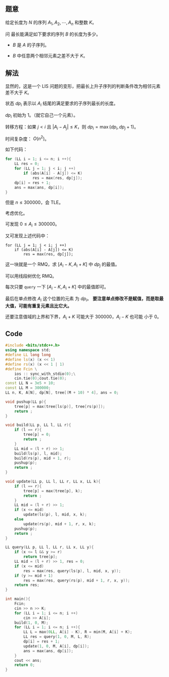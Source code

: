 ## 题意

给定长度为 $N$ 的序列 $A_1, A_2, \cdots,A_n$ 和整数 $K$。

问 最长能满足如下要求的序列 $B$ 的长度为多少。

- $B$ 是 $A$ 的子序列。

- $B$ 中任意两个相邻元素之差不大于 $K$。

## 解法

显然的，这是一个 LIS 问题的变形，把最长上升子序列的判断条件改为相邻元素差不大于 $K$。

状态 $dp_i$ 表示以 $A_i$ 结尾的满足要求的子序列最长的长度。

$dp_i$ 初始为 $1$。（就它自己一个元素）。

转移方程：如果 $j < i$ 且 $\left|A_i - A_j\right| \leq K$，则 $dp_i = \max(dp_i,dp_j + 1)$。

时间复杂度： $O(n^2)$。

如下代码：

```cpp
for (LL i = 1; i <= n; i ++){
	LL res = 0;
	for (LL j = 1; j < i; j ++)
		if (abs(A[i] - A[j]) <= K)
			res = max(res, dp[j]);
	dp[i] = res + 1;
	ans = max(ans, dp[i]);
}
```

但是 $n \leq 300000$，会 TLE。

考虑优化。

可发现 $0 \leq A_i \leq 300000$。

又可发现上述代码中：

```
for (LL j = 1; j < i; j ++)
	if (abs(A[i] - A[j]) <= K)
		res = max(res, dp[j]);
```

这一块就是一个 RMQ，求 $[A_i-K,A_i+K]$ 中 $dp_j$ 的最值。

可以用线段树优化 RMQ。

每次只要 `query` 一下 $[A_i-K,A_i+K]$ 中的最值即可。

最后在单点修改 $A_i$ 这个位置的元素 为 $dp_i$。
**要注意单点修改不是赋值，而是取最大值，可能有重复元素且比它大。**

还要注意值域的上界和下界，$A_i+K$ 可能大于 $300000$，$A_i-K$ 也可能 小于 $0$。

## Code

```cpp
#include <bits/stdc++.h>
using namespace std;
#define LL long long
#define ls(x) (x << 1)
#define rs(x) (x << 1 | 1)
#define Fcin \
	ios :: sync_with_stdio(0);\
	cin.tie(0);cout.tie(0);
const LL N = 3e5 + 10;
const LL M = 300000;
LL n, K, A[N], dp[N], tree[(M + 10) * 4], ans = 0;

void pushup(LL p){
	tree[p] = max(tree[ls(p)], tree[rs(p)]);
	return ;
}

void build(LL p, LL l, LL r){
	if (l == r){
		tree[p] = 0;
		return ;
	}
	LL mid = (l + r) >> 1;
	build(ls(p), l, mid);
	build(rs(p), mid + 1, r);
	pushup(p);
	return ;
}

void update(LL p, LL l, LL r, LL x, LL k){
	if (l == r){
		tree[p] = max(tree[p], k);
		return ;
	}
	LL mid = (l + r) >> 1;
	if (x <= mid)
		update(ls(p), l, mid, x, k);
	else
		update(rs(p), mid + 1, r, x, k);
	pushup(p);
	return ;
}

LL query(LL p, LL l, LL r, LL x, LL y){
	if (x <= l && y >= r)
		return tree[p];
	LL mid = (l + r) >> 1, res = 0;
	if (x <= mid)
		res = max(res, query(ls(p), l, mid, x, y));
	if (y >= mid + 1)
		res = max(res, query(rs(p), mid + 1, r, x, y));
	return res;
}

int main(){
	Fcin;
	cin >> n >> K;
	for (LL i = 1; i <= n; i ++)
		cin >> A[i];
	build(1, 0, M);
	for (LL i = 1; i <= n; i ++){
		LL L = max(0LL, A[i] - K), R = min(M, A[i] + K);
		LL res = query(1, 0, M, L, R);
		dp[i] = res + 1;
		update(1, 0, M, A[i], dp[i]);
		ans = max(ans, dp[i]);
	}
	cout << ans;
	return 0;
}


```

